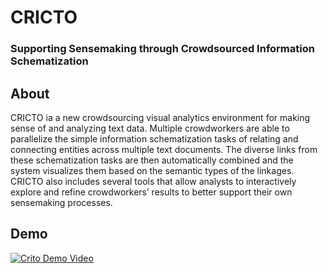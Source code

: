 # CRICTO
### Supporting Sensemaking through Crowdsourced Information Schematization

## About

CRICTO ia a new crowdsourcing visual analytics environment for making sense of and analyzing text data. Multiple crowdworkers are able to parallelize the simple information schematization tasks of relating and connecting entities across multiple text documents. The diverse links from these schematization tasks are then automatically combined and the system visualizes them based on the semantic types of the linkages. CRICTO also includes several tools that allow analysts to interactively explore and refine crowdworkers’ results to better support their own sensemaking processes.

## Demo

[![Crito Demo Video](https://img.youtube.com/vi/y4LmJQyr8PM/0.jpg)](https://www.youtube.com/watch?v=y4LmJQyr8PM)

